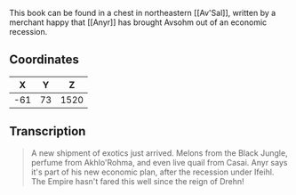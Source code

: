  

This book can be found in a chest in northeastern [[Av'Sal]], written by a merchant happy that [[Anyr]] has brought Avsohm out of an economic recession.

## Coordinates
| **X** | **Y** | **Z** |
| :---: | :---: | :---: |
|  -61  |  73   | 1520  |

## Transcription
> A new shipment of exotics just arrived. Melons from the Black Jungle, perfume from Akhlo'Rohma, and even live quail from Casai. Anyr says it's part of his new economic plan, after the recession under Ifeihl. The Empire hasn't fared this well since the reign of Drehn!
